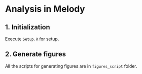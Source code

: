# Analysis in Melody

## 1. Initialization

Execute `Setup.R` for setup.

## 2. Generate figures

All the scripts for generating figures are in `figures_script` folder.
